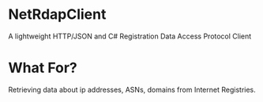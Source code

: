 # NetRdapClient
A lightweight HTTP/JSON and C# Registration Data Access Protocol Client

# What For?
Retrieving data about ip addresses, ASNs, domains from Internet Registries.
